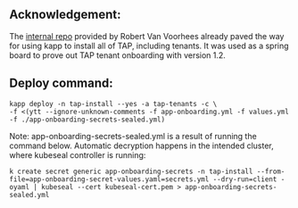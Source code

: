 
## Acknowledgement: 

The [internal repo](https://gitlab.eng.vmware.com/rvanvoorhees/kapp-controller-tap-install/) provided by Robert Van Voorhees already paved the way for using kapp to install all of TAP, including tenants. It was used as a spring board to prove out TAP tenant onboarding with version 1.2.

## Deploy command:
```
kapp deploy -n tap-install --yes -a tap-tenants -c \
-f <(ytt --ignore-unknown-comments -f app-onboarding.yml -f values.yml -f ./app-onboarding-secrets-sealed.yml)
```

Note: app-onboarding-secrets-sealed.yml is a result of running the command below. Automatic decryption happens in the intended cluster, where kubeseal controller is running:
```
k create secret generic app-onboarding-secrets -n tap-install --from-file=app-onboarding-secret-values.yaml=secrets.yml --dry-run=client -oyaml | kubeseal --cert kubeseal-cert.pem > app-onboarding-secrets-sealed.yml
```